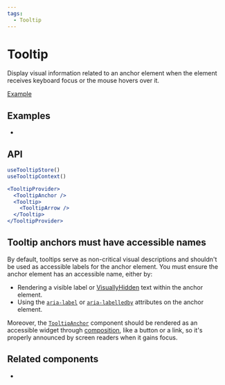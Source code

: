 ```yaml
---
tags:
  - Tooltip
---
```


# Tooltip

<div data-description>

Display visual information related to an anchor element when the element receives keyboard focus or the mouse hovers over it.

</div>

<div data-tags></div>

<a href="../examples/tooltip/index.react.tsx" data-playground>Example</a>

## Examples

<div data-cards="examples">

- [](/examples/tooltip-framer-motion)

</div>

## API

```jsx
useTooltipStore()
useTooltipContext()

<TooltipProvider>
  <TooltipAnchor />
  <Tooltip>
    <TooltipArrow />
  </Tooltip>
</TooltipProvider>
```

## Tooltip anchors must have accessible names

By default, tooltips serve as non-critical visual descriptions and shouldn't be used as accessible labels for the anchor element. You must ensure the anchor element has an accessible name, either by:

- Rendering a visible label or [VisuallyHidden](/components/visually-hidden) text within the anchor element.
- Using the [`aria-label`](https://developer.mozilla.org/en-US/docs/Web/Accessibility/ARIA/Attributes/aria-label) or [`aria-labelledby`](https://developer.mozilla.org/en-US/docs/Web/Accessibility/ARIA/Attributes/aria-labelledby) attributes on the anchor element.

Moreover, the [`TooltipAnchor`](/reference/tooltip-anchor) component should be rendered as an accessible widget through [composition](/guide/composition), like a button or a link, so it's properly announced by screen readers when it gains focus.

## Related components

<div data-cards="components">

- [](/components/hovercard)

</div>
